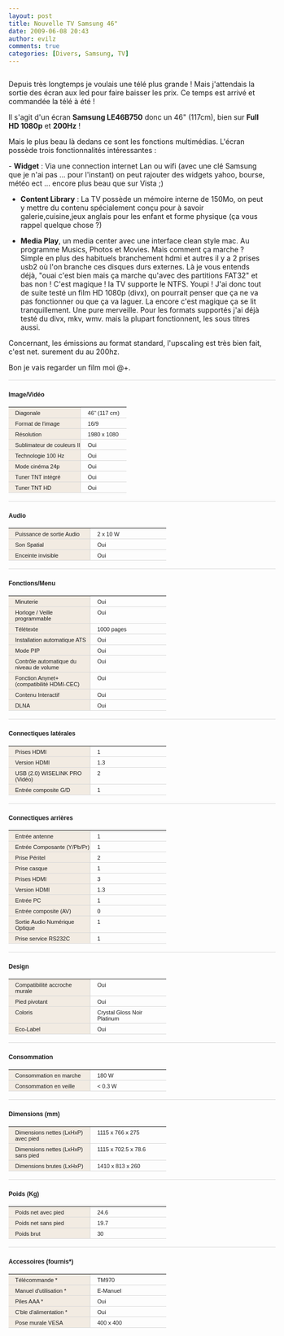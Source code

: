 ```yaml
---
layout: post
title: Nouvelle TV Samsung 46"
date: 2009-06-08 20:43
author: evilz
comments: true
categories: [Divers, Samsung, TV]
---
```

<a class="img-shadow" href="http://www.samsung.com/fr/consumer/detail/spec.do?group=televisions&amp;type=televisions&amp;subtype=lcdtv&amp;model_cd=LE46B750U1WXXC"><img src="http://www.samsung.com/fr/system/consumer/product/2009/04/10/le46b750u1wxxc/D2_medium.jpg" alt="" /></a>

Depuis très longtemps je voulais une télé plus grande ! Mais j'attendais la sortie des écran aux led pour faire baisser les prix. Ce temps est arrivé et commandée la télé à été !

Il s'agit d'un écran <strong>Samsung LE46B750</strong> donc un 46" (117cm), bien sur <strong>Full HD 1080p</strong> et <strong>200Hz</strong> !

Mais le plus beau là dedans ce sont les fonctions multimédias. L'écran possède trois fonctionnalités intéressantes :
<p style="clear:both"> - <strong>Widget</strong> : Via une connection internet Lan ou wifi (avec une clé Samsung que je n'ai pas ... pour l'instant) on peut rajouter des widgets yahoo, bourse, météo ect ... encore plus beau que sur Vista ;)</p>

- <strong>Content Library</strong> : La TV possède un mémoire interne de 150Mo, on peut y mettre du contenu spécialement conçu pour à savoir galerie,cuisine,jeux anglais pour les enfant et forme physique (ça vous rappel quelque chose ?)

- <strong>Media Play</strong>, un media center avec une interface clean style mac. Au programme Musics, Photos et Movies. Mais comment ça marche ? Simple en plus des habituels branchement hdmi et autres il y a 2 prises usb2 où l'on branche ces disques durs externes. Là je vous entends déjà, "ouai c'est bien mais ça marche qu'avec des partitions FAT32" et bas non ! C'est magique ! la TV supporte le NTFS. Youpi ! J'ai donc tout de suite testé un film HD 1080p (divx), on pourrait penser que ça ne va pas fonctionner ou que ça va laguer. La encore c'est magique ça se lit tranquillement. Une pure merveille. Pour les formats supportés j'ai déjà testé du divx, mkv, wmv.  mais la plupart fonctionnent, les sous titres aussi.

Concernant, les émissions au format standard, l'upscaling est très bien fait, c'est net. surement du au 200hz.

Bon je vais regarder un film moi @+.
<div><span class="Apple-style-span" style="widows: 2; text-transform: none; text-indent: 0px; border-collapse: separate; font: medium arial; white-space: normal; orphans: 2; letter-spacing: normal; color: #000000; word-spacing: 0px; -webkit-border-horizontal-spacing: 0px; -webkit-border-vertical-spacing: 0px; -webkit-text-decorations-in-effect: none; -webkit-text-size-adjust: auto; -webkit-text-stroke-width: 0px;"><span class="Apple-style-span" style="text-align: left; line-height: 16px; color: #333333; font-size: 11px;"> </span></span></div>

<table class="specification_table table_fix" style="width: 525px; border-collapse: collapse; font-family: arial; empty-cells: show; table-layout: fixed; clear: both; border-top: #d8d8d8 1px solid;" border="0"><caption class="caption_spec_k" style="text-align: left; padding-bottom: 8px; padding-left: 0px; padding-right: 0px; font-family: arial; font-size: 12px; font-weight: bold; padding-top: 21px;">Image/Vidéo</caption>
<tbody style="font-family: arial;">
<tr style="font-family: arial;">
<th style="border-bottom: #d8d8d8 1px solid; text-align: left; padding-bottom: 3px; background-color: #f2ebe2; padding-left: 13px; padding-right: 0px; font-family: arial; font-size: 11px; vertical-align: top; font-weight: normal; padding-top: 5px; -webkit-background-clip: initial; -webkit-background-origin: initial;" scope="row">Diagonale</th>
<td style="border-bottom: #d8d8d8 1px solid; text-align: left; border-left: #d8d8d8 1px solid; padding-bottom: 3px; padding-left: 14px; padding-right: 14px; font-family: arial; font-size: 11px; vertical-align: top; border-top: #d8d8d8 0px solid; border-right: #d8d8d8 0px solid; padding-top: 5px;" colspan="2">46'' (117 cm)</td>
</tr>
<tr style="font-family: arial;">
<th style="border-bottom: #d8d8d8 1px solid; text-align: left; padding-bottom: 3px; background-color: #f2ebe2; padding-left: 13px; padding-right: 0px; font-family: arial; font-size: 11px; vertical-align: top; font-weight: normal; padding-top: 5px; -webkit-background-clip: initial; -webkit-background-origin: initial;" scope="row">Format de l'image</th>
<td style="border-bottom: #d8d8d8 1px solid; text-align: left; border-left: #d8d8d8 1px solid; padding-bottom: 3px; padding-left: 14px; padding-right: 14px; font-family: arial; font-size: 11px; vertical-align: top; border-top: #d8d8d8 0px solid; border-right: #d8d8d8 0px solid; padding-top: 5px;" colspan="2">16/9</td>
</tr>
<tr style="font-family: arial;">
<th style="border-bottom: #d8d8d8 1px solid; text-align: left; padding-bottom: 3px; background-color: #f2ebe2; padding-left: 13px; padding-right: 0px; font-family: arial; font-size: 11px; vertical-align: top; font-weight: normal; padding-top: 5px; -webkit-background-clip: initial; -webkit-background-origin: initial;" scope="row">Résolution</th>
<td style="border-bottom: #d8d8d8 1px solid; text-align: left; border-left: #d8d8d8 1px solid; padding-bottom: 3px; padding-left: 14px; padding-right: 14px; font-family: arial; font-size: 11px; vertical-align: top; border-top: #d8d8d8 0px solid; border-right: #d8d8d8 0px solid; padding-top: 5px;" colspan="2">1980 x 1080</td>
</tr>
<tr style="font-family: arial;">
<th style="border-bottom: #d8d8d8 1px solid; text-align: left; padding-bottom: 3px; background-color: #f2ebe2; padding-left: 13px; padding-right: 0px; font-family: arial; font-size: 11px; vertical-align: top; font-weight: normal; padding-top: 5px; -webkit-background-clip: initial; -webkit-background-origin: initial;" scope="row">Sublimateur de couleurs II</th>
<td style="border-bottom: #d8d8d8 1px solid; text-align: left; border-left: #d8d8d8 1px solid; padding-bottom: 3px; padding-left: 14px; padding-right: 14px; font-family: arial; font-size: 11px; vertical-align: top; border-top: #d8d8d8 0px solid; border-right: #d8d8d8 0px solid; padding-top: 5px;" colspan="2">Oui</td>
</tr>
<tr style="font-family: arial;">
<th style="border-bottom: #d8d8d8 1px solid; text-align: left; padding-bottom: 3px; background-color: #f2ebe2; padding-left: 13px; padding-right: 0px; font-family: arial; font-size: 11px; vertical-align: top; font-weight: normal; padding-top: 5px; -webkit-background-clip: initial; -webkit-background-origin: initial;" scope="row">Technologie 100 Hz</th>
<td style="border-bottom: #d8d8d8 1px solid; text-align: left; border-left: #d8d8d8 1px solid; padding-bottom: 3px; padding-left: 14px; padding-right: 14px; font-family: arial; font-size: 11px; vertical-align: top; border-top: #d8d8d8 0px solid; border-right: #d8d8d8 0px solid; padding-top: 5px;" colspan="2">Oui</td>
</tr>
<tr style="font-family: arial;">
<th style="border-bottom: #d8d8d8 1px solid; text-align: left; padding-bottom: 3px; background-color: #f2ebe2; padding-left: 13px; padding-right: 0px; font-family: arial; font-size: 11px; vertical-align: top; font-weight: normal; padding-top: 5px; -webkit-background-clip: initial; -webkit-background-origin: initial;" scope="row">Mode cinéma 24p</th>
<td style="border-bottom: #d8d8d8 1px solid; text-align: left; border-left: #d8d8d8 1px solid; padding-bottom: 3px; padding-left: 14px; padding-right: 14px; font-family: arial; font-size: 11px; vertical-align: top; border-top: #d8d8d8 0px solid; border-right: #d8d8d8 0px solid; padding-top: 5px;" colspan="2">Oui</td>
</tr>
<tr style="font-family: arial;">
<th style="border-bottom: #d8d8d8 1px solid; text-align: left; padding-bottom: 3px; background-color: #f2ebe2; padding-left: 13px; padding-right: 0px; font-family: arial; font-size: 11px; vertical-align: top; font-weight: normal; padding-top: 5px; -webkit-background-clip: initial; -webkit-background-origin: initial;" scope="row">Tuner TNT intégré</th>
<td style="border-bottom: #d8d8d8 1px solid; text-align: left; border-left: #d8d8d8 1px solid; padding-bottom: 3px; padding-left: 14px; padding-right: 14px; font-family: arial; font-size: 11px; vertical-align: top; border-top: #d8d8d8 0px solid; border-right: #d8d8d8 0px solid; padding-top: 5px;" colspan="2">Oui</td>
</tr>
<tr style="font-family: arial;">
<th style="border-bottom: #d8d8d8 1px solid; text-align: left; padding-bottom: 3px; background-color: #f2ebe2; padding-left: 13px; padding-right: 0px; font-family: arial; font-size: 11px; vertical-align: top; font-weight: normal; padding-top: 5px; -webkit-background-clip: initial; -webkit-background-origin: initial;" scope="row">Tuner TNT HD</th>
<td style="border-bottom: #d8d8d8 1px solid; text-align: left; border-left: #d8d8d8 1px solid; padding-bottom: 3px; padding-left: 14px; padding-right: 14px; font-family: arial; font-size: 11px; vertical-align: top; border-top: #d8d8d8 0px solid; border-right: #d8d8d8 0px solid; padding-top: 5px;" colspan="2">Oui</td>
</tr>
</tbody></table>
<table class="specification_table table_fix" style="width: 525px; border-collapse: collapse; font-family: arial; empty-cells: show; table-layout: fixed; clear: both; border-top: #d8d8d8 1px solid;" border="0"><colgroup style="font-family: arial;" span="1"><col style="font-family: arial;" span="1" width="160"></col><col style="font-family: arial;" span="1" width="150"></col><col style="font-family: arial;" span="1"></col></colgroup><caption class="caption_spec_k" style="text-align: left; padding-bottom: 8px; padding-left: 0px; padding-right: 0px; font-family: arial; font-size: 12px; font-weight: bold; padding-top: 21px;">Audio</caption>
<tbody style="font-family: arial;">
<tr style="font-family: arial;">
<th style="border-bottom: #d8d8d8 1px solid; text-align: left; padding-bottom: 3px; background-color: #f2ebe2; padding-left: 13px; padding-right: 0px; font-family: arial; font-size: 11px; vertical-align: top; font-weight: normal; padding-top: 5px; -webkit-background-clip: initial; -webkit-background-origin: initial;" scope="row">Puissance de sortie Audio</th>
<td style="border-bottom: #d8d8d8 1px solid; text-align: left; border-left: #d8d8d8 1px solid; padding-bottom: 3px; padding-left: 14px; padding-right: 14px; font-family: arial; font-size: 11px; vertical-align: top; border-top: #d8d8d8 0px solid; border-right: #d8d8d8 0px solid; padding-top: 5px;" colspan="2">2 x 10 W</td>
</tr>
<tr style="font-family: arial;">
<th style="border-bottom: #d8d8d8 1px solid; text-align: left; padding-bottom: 3px; background-color: #f2ebe2; padding-left: 13px; padding-right: 0px; font-family: arial; font-size: 11px; vertical-align: top; font-weight: normal; padding-top: 5px; -webkit-background-clip: initial; -webkit-background-origin: initial;" scope="row">Son Spatial</th>
<td style="border-bottom: #d8d8d8 1px solid; text-align: left; border-left: #d8d8d8 1px solid; padding-bottom: 3px; padding-left: 14px; padding-right: 14px; font-family: arial; font-size: 11px; vertical-align: top; border-top: #d8d8d8 0px solid; border-right: #d8d8d8 0px solid; padding-top: 5px;" colspan="2">Oui</td>
</tr>
<tr style="font-family: arial;">
<th style="border-bottom: #d8d8d8 1px solid; text-align: left; padding-bottom: 3px; background-color: #f2ebe2; padding-left: 13px; padding-right: 0px; font-family: arial; font-size: 11px; vertical-align: top; font-weight: normal; padding-top: 5px; -webkit-background-clip: initial; -webkit-background-origin: initial;" scope="row">Enceinte invisible</th>
<td style="border-bottom: #d8d8d8 1px solid; text-align: left; border-left: #d8d8d8 1px solid; padding-bottom: 3px; padding-left: 14px; padding-right: 14px; font-family: arial; font-size: 11px; vertical-align: top; border-top: #d8d8d8 0px solid; border-right: #d8d8d8 0px solid; padding-top: 5px;" colspan="2">Oui</td>
</tr>
</tbody></table>
<table class="specification_table table_fix" style="width: 525px; border-collapse: collapse; font-family: arial; empty-cells: show; table-layout: fixed; clear: both; border-top: #d8d8d8 1px solid;" border="0"><colgroup style="font-family: arial;" span="1"><col style="font-family: arial;" span="1" width="160"></col><col style="font-family: arial;" span="1" width="150"></col><col style="font-family: arial;" span="1"></col></colgroup><caption class="caption_spec_k" style="text-align: left; padding-bottom: 8px; padding-left: 0px; padding-right: 0px; font-family: arial; font-size: 12px; font-weight: bold; padding-top: 21px;">Fonctions/Menu</caption>
<tbody style="font-family: arial;">
<tr style="font-family: arial;">
<th style="border-bottom: #d8d8d8 1px solid; text-align: left; padding-bottom: 3px; background-color: #f2ebe2; padding-left: 13px; padding-right: 0px; font-family: arial; font-size: 11px; vertical-align: top; font-weight: normal; padding-top: 5px; -webkit-background-clip: initial; -webkit-background-origin: initial;" scope="row">Minuterie</th>
<td style="border-bottom: #d8d8d8 1px solid; text-align: left; border-left: #d8d8d8 1px solid; padding-bottom: 3px; padding-left: 14px; padding-right: 14px; font-family: arial; font-size: 11px; vertical-align: top; border-top: #d8d8d8 0px solid; border-right: #d8d8d8 0px solid; padding-top: 5px;" colspan="2">Oui</td>
</tr>
<tr style="font-family: arial;">
<th style="border-bottom: #d8d8d8 1px solid; text-align: left; padding-bottom: 3px; background-color: #f2ebe2; padding-left: 13px; padding-right: 0px; font-family: arial; font-size: 11px; vertical-align: top; font-weight: normal; padding-top: 5px; -webkit-background-clip: initial; -webkit-background-origin: initial;" scope="row">Horloge / Veille programmable</th>
<td style="border-bottom: #d8d8d8 1px solid; text-align: left; border-left: #d8d8d8 1px solid; padding-bottom: 3px; padding-left: 14px; padding-right: 14px; font-family: arial; font-size: 11px; vertical-align: top; border-top: #d8d8d8 0px solid; border-right: #d8d8d8 0px solid; padding-top: 5px;" colspan="2">Oui</td>
</tr>
<tr style="font-family: arial;">
<th style="border-bottom: #d8d8d8 1px solid; text-align: left; padding-bottom: 3px; background-color: #f2ebe2; padding-left: 13px; padding-right: 0px; font-family: arial; font-size: 11px; vertical-align: top; font-weight: normal; padding-top: 5px; -webkit-background-clip: initial; -webkit-background-origin: initial;" scope="row">Télétexte</th>
<td style="border-bottom: #d8d8d8 1px solid; text-align: left; border-left: #d8d8d8 1px solid; padding-bottom: 3px; padding-left: 14px; padding-right: 14px; font-family: arial; font-size: 11px; vertical-align: top; border-top: #d8d8d8 0px solid; border-right: #d8d8d8 0px solid; padding-top: 5px;" colspan="2">1000 pages</td>
</tr>
<tr style="font-family: arial;">
<th style="border-bottom: #d8d8d8 1px solid; text-align: left; padding-bottom: 3px; background-color: #f2ebe2; padding-left: 13px; padding-right: 0px; font-family: arial; font-size: 11px; vertical-align: top; font-weight: normal; padding-top: 5px; -webkit-background-clip: initial; -webkit-background-origin: initial;" scope="row">Installation automatique ATS</th>
<td style="border-bottom: #d8d8d8 1px solid; text-align: left; border-left: #d8d8d8 1px solid; padding-bottom: 3px; padding-left: 14px; padding-right: 14px; font-family: arial; font-size: 11px; vertical-align: top; border-top: #d8d8d8 0px solid; border-right: #d8d8d8 0px solid; padding-top: 5px;" colspan="2">Oui</td>
</tr>
<tr style="font-family: arial;">
<th style="border-bottom: #d8d8d8 1px solid; text-align: left; padding-bottom: 3px; background-color: #f2ebe2; padding-left: 13px; padding-right: 0px; font-family: arial; font-size: 11px; vertical-align: top; font-weight: normal; padding-top: 5px; -webkit-background-clip: initial; -webkit-background-origin: initial;" scope="row">Mode PIP</th>
<td style="border-bottom: #d8d8d8 1px solid; text-align: left; border-left: #d8d8d8 1px solid; padding-bottom: 3px; padding-left: 14px; padding-right: 14px; font-family: arial; font-size: 11px; vertical-align: top; border-top: #d8d8d8 0px solid; border-right: #d8d8d8 0px solid; padding-top: 5px;" colspan="2">Oui</td>
</tr>
<tr style="font-family: arial;">
<th style="border-bottom: #d8d8d8 1px solid; text-align: left; padding-bottom: 3px; background-color: #f2ebe2; padding-left: 13px; padding-right: 0px; font-family: arial; font-size: 11px; vertical-align: top; font-weight: normal; padding-top: 5px; -webkit-background-clip: initial; -webkit-background-origin: initial;" scope="row">Contrôle automatique du niveau de volume</th>
<td style="border-bottom: #d8d8d8 1px solid; text-align: left; border-left: #d8d8d8 1px solid; padding-bottom: 3px; padding-left: 14px; padding-right: 14px; font-family: arial; font-size: 11px; vertical-align: top; border-top: #d8d8d8 0px solid; border-right: #d8d8d8 0px solid; padding-top: 5px;" colspan="2">Oui</td>
</tr>
<tr style="font-family: arial;">
<th style="border-bottom: #d8d8d8 1px solid; text-align: left; padding-bottom: 3px; background-color: #f2ebe2; padding-left: 13px; padding-right: 0px; font-family: arial; font-size: 11px; vertical-align: top; font-weight: normal; padding-top: 5px; -webkit-background-clip: initial; -webkit-background-origin: initial;" scope="row">Fonction Anynet+ (compatibilité HDMI-CEC)</th>
<td style="border-bottom: #d8d8d8 1px solid; text-align: left; border-left: #d8d8d8 1px solid; padding-bottom: 3px; padding-left: 14px; padding-right: 14px; font-family: arial; font-size: 11px; vertical-align: top; border-top: #d8d8d8 0px solid; border-right: #d8d8d8 0px solid; padding-top: 5px;" colspan="2">Oui</td>
</tr>
<tr style="font-family: arial;">
<th style="border-bottom: #d8d8d8 1px solid; text-align: left; padding-bottom: 3px; background-color: #f2ebe2; padding-left: 13px; padding-right: 0px; font-family: arial; font-size: 11px; vertical-align: top; font-weight: normal; padding-top: 5px; -webkit-background-clip: initial; -webkit-background-origin: initial;" scope="row">Contenu Interactif</th>
<td style="border-bottom: #d8d8d8 1px solid; text-align: left; border-left: #d8d8d8 1px solid; padding-bottom: 3px; padding-left: 14px; padding-right: 14px; font-family: arial; font-size: 11px; vertical-align: top; border-top: #d8d8d8 0px solid; border-right: #d8d8d8 0px solid; padding-top: 5px;" colspan="2">Oui</td>
</tr>
<tr style="font-family: arial;">
<th style="border-bottom: #d8d8d8 1px solid; text-align: left; padding-bottom: 3px; background-color: #f2ebe2; padding-left: 13px; padding-right: 0px; font-family: arial; font-size: 11px; vertical-align: top; font-weight: normal; padding-top: 5px; -webkit-background-clip: initial; -webkit-background-origin: initial;" scope="row">DLNA</th>
<td style="border-bottom: #d8d8d8 1px solid; text-align: left; border-left: #d8d8d8 1px solid; padding-bottom: 3px; padding-left: 14px; padding-right: 14px; font-family: arial; font-size: 11px; vertical-align: top; border-top: #d8d8d8 0px solid; border-right: #d8d8d8 0px solid; padding-top: 5px;" colspan="2">Oui</td>
</tr>
</tbody></table>
<table class="specification_table table_fix" style="width: 525px; border-collapse: collapse; font-family: arial; empty-cells: show; table-layout: fixed; clear: both; border-top: #d8d8d8 1px solid;" border="0"><colgroup style="font-family: arial;" span="1"><col style="font-family: arial;" span="1" width="160"></col><col style="font-family: arial;" span="1" width="150"></col><col style="font-family: arial;" span="1"></col></colgroup><caption class="caption_spec_k" style="text-align: left; padding-bottom: 8px; padding-left: 0px; padding-right: 0px; font-family: arial; font-size: 12px; font-weight: bold; padding-top: 21px;">Connectiques latérales</caption>
<tbody style="font-family: arial;">
<tr style="font-family: arial;">
<th style="border-bottom: #d8d8d8 1px solid; text-align: left; padding-bottom: 3px; background-color: #f2ebe2; padding-left: 13px; padding-right: 0px; font-family: arial; font-size: 11px; vertical-align: top; font-weight: normal; padding-top: 5px; -webkit-background-clip: initial; -webkit-background-origin: initial;" scope="row">Prises HDMI</th>
<td style="border-bottom: #d8d8d8 1px solid; text-align: left; border-left: #d8d8d8 1px solid; padding-bottom: 3px; padding-left: 14px; padding-right: 14px; font-family: arial; font-size: 11px; vertical-align: top; border-top: #d8d8d8 0px solid; border-right: #d8d8d8 0px solid; padding-top: 5px;" colspan="2">1</td>
</tr>
<tr style="font-family: arial;">
<th style="border-bottom: #d8d8d8 1px solid; text-align: left; padding-bottom: 3px; background-color: #f2ebe2; padding-left: 13px; padding-right: 0px; font-family: arial; font-size: 11px; vertical-align: top; font-weight: normal; padding-top: 5px; -webkit-background-clip: initial; -webkit-background-origin: initial;" scope="row">Version HDMI</th>
<td style="border-bottom: #d8d8d8 1px solid; text-align: left; border-left: #d8d8d8 1px solid; padding-bottom: 3px; padding-left: 14px; padding-right: 14px; font-family: arial; font-size: 11px; vertical-align: top; border-top: #d8d8d8 0px solid; border-right: #d8d8d8 0px solid; padding-top: 5px;" colspan="2">1.3</td>
</tr>
<tr style="font-family: arial;">
<th style="border-bottom: #d8d8d8 1px solid; text-align: left; padding-bottom: 3px; background-color: #f2ebe2; padding-left: 13px; padding-right: 0px; font-family: arial; font-size: 11px; vertical-align: top; font-weight: normal; padding-top: 5px; -webkit-background-clip: initial; -webkit-background-origin: initial;" scope="row">USB (2.0) WISELINK PRO (Vidéo)</th>
<td style="border-bottom: #d8d8d8 1px solid; text-align: left; border-left: #d8d8d8 1px solid; padding-bottom: 3px; padding-left: 14px; padding-right: 14px; font-family: arial; font-size: 11px; vertical-align: top; border-top: #d8d8d8 0px solid; border-right: #d8d8d8 0px solid; padding-top: 5px;" colspan="2">2</td>
</tr>
<tr style="font-family: arial;">
<th style="border-bottom: #d8d8d8 1px solid; text-align: left; padding-bottom: 3px; background-color: #f2ebe2; padding-left: 13px; padding-right: 0px; font-family: arial; font-size: 11px; vertical-align: top; font-weight: normal; padding-top: 5px; -webkit-background-clip: initial; -webkit-background-origin: initial;" scope="row">Entrée composite G/D</th>
<td style="border-bottom: #d8d8d8 1px solid; text-align: left; border-left: #d8d8d8 1px solid; padding-bottom: 3px; padding-left: 14px; padding-right: 14px; font-family: arial; font-size: 11px; vertical-align: top; border-top: #d8d8d8 0px solid; border-right: #d8d8d8 0px solid; padding-top: 5px;" colspan="2">1</td>
</tr>
</tbody></table>
<table class="specification_table table_fix" style="width: 525px; border-collapse: collapse; font-family: arial; empty-cells: show; table-layout: fixed; clear: both; border-top: #d8d8d8 1px solid;" border="0"><colgroup style="font-family: arial;" span="1"><col style="font-family: arial;" span="1" width="160"></col><col style="font-family: arial;" span="1" width="150"></col><col style="font-family: arial;" span="1"></col></colgroup><caption class="caption_spec_k" style="text-align: left; padding-bottom: 8px; padding-left: 0px; padding-right: 0px; font-family: arial; font-size: 12px; font-weight: bold; padding-top: 21px;">Connectiques arrières</caption>
<tbody style="font-family: arial;">
<tr style="font-family: arial;">
<th style="border-bottom: #d8d8d8 1px solid; text-align: left; padding-bottom: 3px; background-color: #f2ebe2; padding-left: 13px; padding-right: 0px; font-family: arial; font-size: 11px; vertical-align: top; font-weight: normal; padding-top: 5px; -webkit-background-clip: initial; -webkit-background-origin: initial;" scope="row">Entrée antenne</th>
<td style="border-bottom: #d8d8d8 1px solid; text-align: left; border-left: #d8d8d8 1px solid; padding-bottom: 3px; padding-left: 14px; padding-right: 14px; font-family: arial; font-size: 11px; vertical-align: top; border-top: #d8d8d8 0px solid; border-right: #d8d8d8 0px solid; padding-top: 5px;" colspan="2">1</td>
</tr>
<tr style="font-family: arial;">
<th style="border-bottom: #d8d8d8 1px solid; text-align: left; padding-bottom: 3px; background-color: #f2ebe2; padding-left: 13px; padding-right: 0px; font-family: arial; font-size: 11px; vertical-align: top; font-weight: normal; padding-top: 5px; -webkit-background-clip: initial; -webkit-background-origin: initial;" scope="row">Entrée Composante (Y/Pb/Pr)</th>
<td style="border-bottom: #d8d8d8 1px solid; text-align: left; border-left: #d8d8d8 1px solid; padding-bottom: 3px; padding-left: 14px; padding-right: 14px; font-family: arial; font-size: 11px; vertical-align: top; border-top: #d8d8d8 0px solid; border-right: #d8d8d8 0px solid; padding-top: 5px;" colspan="2">1</td>
</tr>
<tr style="font-family: arial;">
<th style="border-bottom: #d8d8d8 1px solid; text-align: left; padding-bottom: 3px; background-color: #f2ebe2; padding-left: 13px; padding-right: 0px; font-family: arial; font-size: 11px; vertical-align: top; font-weight: normal; padding-top: 5px; -webkit-background-clip: initial; -webkit-background-origin: initial;" scope="row">Prise Péritel</th>
<td style="border-bottom: #d8d8d8 1px solid; text-align: left; border-left: #d8d8d8 1px solid; padding-bottom: 3px; padding-left: 14px; padding-right: 14px; font-family: arial; font-size: 11px; vertical-align: top; border-top: #d8d8d8 0px solid; border-right: #d8d8d8 0px solid; padding-top: 5px;" colspan="2">2</td>
</tr>
<tr style="font-family: arial;">
<th style="border-bottom: #d8d8d8 1px solid; text-align: left; padding-bottom: 3px; background-color: #f2ebe2; padding-left: 13px; padding-right: 0px; font-family: arial; font-size: 11px; vertical-align: top; font-weight: normal; padding-top: 5px; -webkit-background-clip: initial; -webkit-background-origin: initial;" scope="row">Prise casque</th>
<td style="border-bottom: #d8d8d8 1px solid; text-align: left; border-left: #d8d8d8 1px solid; padding-bottom: 3px; padding-left: 14px; padding-right: 14px; font-family: arial; font-size: 11px; vertical-align: top; border-top: #d8d8d8 0px solid; border-right: #d8d8d8 0px solid; padding-top: 5px;" colspan="2">1</td>
</tr>
<tr style="font-family: arial;">
<th style="border-bottom: #d8d8d8 1px solid; text-align: left; padding-bottom: 3px; background-color: #f2ebe2; padding-left: 13px; padding-right: 0px; font-family: arial; font-size: 11px; vertical-align: top; font-weight: normal; padding-top: 5px; -webkit-background-clip: initial; -webkit-background-origin: initial;" scope="row">Prises HDMI</th>
<td style="border-bottom: #d8d8d8 1px solid; text-align: left; border-left: #d8d8d8 1px solid; padding-bottom: 3px; padding-left: 14px; padding-right: 14px; font-family: arial; font-size: 11px; vertical-align: top; border-top: #d8d8d8 0px solid; border-right: #d8d8d8 0px solid; padding-top: 5px;" colspan="2">3</td>
</tr>
<tr style="font-family: arial;">
<th style="border-bottom: #d8d8d8 1px solid; text-align: left; padding-bottom: 3px; background-color: #f2ebe2; padding-left: 13px; padding-right: 0px; font-family: arial; font-size: 11px; vertical-align: top; font-weight: normal; padding-top: 5px; -webkit-background-clip: initial; -webkit-background-origin: initial;" scope="row">Version HDMI</th>
<td style="border-bottom: #d8d8d8 1px solid; text-align: left; border-left: #d8d8d8 1px solid; padding-bottom: 3px; padding-left: 14px; padding-right: 14px; font-family: arial; font-size: 11px; vertical-align: top; border-top: #d8d8d8 0px solid; border-right: #d8d8d8 0px solid; padding-top: 5px;" colspan="2">1.3</td>
</tr>
<tr style="font-family: arial;">
<th style="border-bottom: #d8d8d8 1px solid; text-align: left; padding-bottom: 3px; background-color: #f2ebe2; padding-left: 13px; padding-right: 0px; font-family: arial; font-size: 11px; vertical-align: top; font-weight: normal; padding-top: 5px; -webkit-background-clip: initial; -webkit-background-origin: initial;" scope="row">Entrée PC</th>
<td style="border-bottom: #d8d8d8 1px solid; text-align: left; border-left: #d8d8d8 1px solid; padding-bottom: 3px; padding-left: 14px; padding-right: 14px; font-family: arial; font-size: 11px; vertical-align: top; border-top: #d8d8d8 0px solid; border-right: #d8d8d8 0px solid; padding-top: 5px;" colspan="2">1</td>
</tr>
<tr style="font-family: arial;">
<th style="border-bottom: #d8d8d8 1px solid; text-align: left; padding-bottom: 3px; background-color: #f2ebe2; padding-left: 13px; padding-right: 0px; font-family: arial; font-size: 11px; vertical-align: top; font-weight: normal; padding-top: 5px; -webkit-background-clip: initial; -webkit-background-origin: initial;" scope="row">Entrée composite (AV)</th>
<td style="border-bottom: #d8d8d8 1px solid; text-align: left; border-left: #d8d8d8 1px solid; padding-bottom: 3px; padding-left: 14px; padding-right: 14px; font-family: arial; font-size: 11px; vertical-align: top; border-top: #d8d8d8 0px solid; border-right: #d8d8d8 0px solid; padding-top: 5px;" colspan="2">0</td>
</tr>
<tr style="font-family: arial;">
<th style="border-bottom: #d8d8d8 1px solid; text-align: left; padding-bottom: 3px; background-color: #f2ebe2; padding-left: 13px; padding-right: 0px; font-family: arial; font-size: 11px; vertical-align: top; font-weight: normal; padding-top: 5px; -webkit-background-clip: initial; -webkit-background-origin: initial;" scope="row">Sortie Audio Numérique Optique</th>
<td style="border-bottom: #d8d8d8 1px solid; text-align: left; border-left: #d8d8d8 1px solid; padding-bottom: 3px; padding-left: 14px; padding-right: 14px; font-family: arial; font-size: 11px; vertical-align: top; border-top: #d8d8d8 0px solid; border-right: #d8d8d8 0px solid; padding-top: 5px;" colspan="2">1</td>
</tr>
<tr style="font-family: arial;">
<th style="border-bottom: #d8d8d8 1px solid; text-align: left; padding-bottom: 3px; background-color: #f2ebe2; padding-left: 13px; padding-right: 0px; font-family: arial; font-size: 11px; vertical-align: top; font-weight: normal; padding-top: 5px; -webkit-background-clip: initial; -webkit-background-origin: initial;" scope="row">Prise service RS232C</th>
<td style="border-bottom: #d8d8d8 1px solid; text-align: left; border-left: #d8d8d8 1px solid; padding-bottom: 3px; padding-left: 14px; padding-right: 14px; font-family: arial; font-size: 11px; vertical-align: top; border-top: #d8d8d8 0px solid; border-right: #d8d8d8 0px solid; padding-top: 5px;" colspan="2">1</td>
</tr>
</tbody></table>
<table class="specification_table table_fix" style="width: 525px; border-collapse: collapse; font-family: arial; empty-cells: show; table-layout: fixed; clear: both; border-top: #d8d8d8 1px solid;" border="0"><colgroup style="font-family: arial;" span="1"><col style="font-family: arial;" span="1" width="160"></col><col style="font-family: arial;" span="1" width="150"></col><col style="font-family: arial;" span="1"></col></colgroup><caption class="caption_spec_k" style="text-align: left; padding-bottom: 8px; padding-left: 0px; padding-right: 0px; font-family: arial; font-size: 12px; font-weight: bold; padding-top: 21px;">Design</caption>
<tbody style="font-family: arial;">
<tr style="font-family: arial;">
<th style="border-bottom: #d8d8d8 1px solid; text-align: left; padding-bottom: 3px; background-color: #f2ebe2; padding-left: 13px; padding-right: 0px; font-family: arial; font-size: 11px; vertical-align: top; font-weight: normal; padding-top: 5px; -webkit-background-clip: initial; -webkit-background-origin: initial;" scope="row">Compatibilité accroche murale</th>
<td style="border-bottom: #d8d8d8 1px solid; text-align: left; border-left: #d8d8d8 1px solid; padding-bottom: 3px; padding-left: 14px; padding-right: 14px; font-family: arial; font-size: 11px; vertical-align: top; border-top: #d8d8d8 0px solid; border-right: #d8d8d8 0px solid; padding-top: 5px;" colspan="2">Oui</td>
</tr>
<tr style="font-family: arial;">
<th style="border-bottom: #d8d8d8 1px solid; text-align: left; padding-bottom: 3px; background-color: #f2ebe2; padding-left: 13px; padding-right: 0px; font-family: arial; font-size: 11px; vertical-align: top; font-weight: normal; padding-top: 5px; -webkit-background-clip: initial; -webkit-background-origin: initial;" scope="row">Pied pivotant</th>
<td style="border-bottom: #d8d8d8 1px solid; text-align: left; border-left: #d8d8d8 1px solid; padding-bottom: 3px; padding-left: 14px; padding-right: 14px; font-family: arial; font-size: 11px; vertical-align: top; border-top: #d8d8d8 0px solid; border-right: #d8d8d8 0px solid; padding-top: 5px;" colspan="2">Oui</td>
</tr>
<tr style="font-family: arial;">
<th style="border-bottom: #d8d8d8 1px solid; text-align: left; padding-bottom: 3px; background-color: #f2ebe2; padding-left: 13px; padding-right: 0px; font-family: arial; font-size: 11px; vertical-align: top; font-weight: normal; padding-top: 5px; -webkit-background-clip: initial; -webkit-background-origin: initial;" scope="row">Coloris</th>
<td style="border-bottom: #d8d8d8 1px solid; text-align: left; border-left: #d8d8d8 1px solid; padding-bottom: 3px; padding-left: 14px; padding-right: 14px; font-family: arial; font-size: 11px; vertical-align: top; border-top: #d8d8d8 0px solid; border-right: #d8d8d8 0px solid; padding-top: 5px;" colspan="2">Crystal Gloss Noir Platinum</td>
</tr>
<tr style="font-family: arial;">
<th style="border-bottom: #d8d8d8 1px solid; text-align: left; padding-bottom: 3px; background-color: #f2ebe2; padding-left: 13px; padding-right: 0px; font-family: arial; font-size: 11px; vertical-align: top; font-weight: normal; padding-top: 5px; -webkit-background-clip: initial; -webkit-background-origin: initial;" scope="row">Eco-Label</th>
<td style="border-bottom: #d8d8d8 1px solid; text-align: left; border-left: #d8d8d8 1px solid; padding-bottom: 3px; padding-left: 14px; padding-right: 14px; font-family: arial; font-size: 11px; vertical-align: top; border-top: #d8d8d8 0px solid; border-right: #d8d8d8 0px solid; padding-top: 5px;" colspan="2">Oui</td>
</tr>
</tbody></table>
<table class="specification_table table_fix" style="width: 525px; border-collapse: collapse; font-family: arial; empty-cells: show; table-layout: fixed; clear: both; border-top: #d8d8d8 1px solid;" border="0"><colgroup style="font-family: arial;" span="1"><col style="font-family: arial;" span="1" width="160"></col><col style="font-family: arial;" span="1" width="150"></col><col style="font-family: arial;" span="1"></col></colgroup><caption class="caption_spec_k" style="text-align: left; padding-bottom: 8px; padding-left: 0px; padding-right: 0px; font-family: arial; font-size: 12px; font-weight: bold; padding-top: 21px;">Consommation</caption>
<tbody style="font-family: arial;">
<tr style="font-family: arial;">
<th style="border-bottom: #d8d8d8 1px solid; text-align: left; padding-bottom: 3px; background-color: #f2ebe2; padding-left: 13px; padding-right: 0px; font-family: arial; font-size: 11px; vertical-align: top; font-weight: normal; padding-top: 5px; -webkit-background-clip: initial; -webkit-background-origin: initial;" scope="row">Consommation en marche</th>
<td style="border-bottom: #d8d8d8 1px solid; text-align: left; border-left: #d8d8d8 1px solid; padding-bottom: 3px; padding-left: 14px; padding-right: 14px; font-family: arial; font-size: 11px; vertical-align: top; border-top: #d8d8d8 0px solid; border-right: #d8d8d8 0px solid; padding-top: 5px;" colspan="2">180 W</td>
</tr>
<tr style="font-family: arial;">
<th style="border-bottom: #d8d8d8 1px solid; text-align: left; padding-bottom: 3px; background-color: #f2ebe2; padding-left: 13px; padding-right: 0px; font-family: arial; font-size: 11px; vertical-align: top; font-weight: normal; padding-top: 5px; -webkit-background-clip: initial; -webkit-background-origin: initial;" scope="row">Consommation en veille</th>
<td style="border-bottom: #d8d8d8 1px solid; text-align: left; border-left: #d8d8d8 1px solid; padding-bottom: 3px; padding-left: 14px; padding-right: 14px; font-family: arial; font-size: 11px; vertical-align: top; border-top: #d8d8d8 0px solid; border-right: #d8d8d8 0px solid; padding-top: 5px;" colspan="2">&lt; 0.3 W</td>
</tr>
</tbody></table>
<table class="specification_table table_fix" style="width: 525px; border-collapse: collapse; font-family: arial; empty-cells: show; table-layout: fixed; clear: both; border-top: #d8d8d8 1px solid;" border="0"><colgroup style="font-family: arial;" span="1"><col style="font-family: arial;" span="1" width="160"></col><col style="font-family: arial;" span="1" width="150"></col><col style="font-family: arial;" span="1"></col></colgroup><caption class="caption_spec_k" style="text-align: left; padding-bottom: 8px; padding-left: 0px; padding-right: 0px; font-family: arial; font-size: 12px; font-weight: bold; padding-top: 21px;">Dimensions (mm)</caption>
<tbody style="font-family: arial;">
<tr style="font-family: arial;">
<th style="border-bottom: #d8d8d8 1px solid; text-align: left; padding-bottom: 3px; background-color: #f2ebe2; padding-left: 13px; padding-right: 0px; font-family: arial; font-size: 11px; vertical-align: top; font-weight: normal; padding-top: 5px; -webkit-background-clip: initial; -webkit-background-origin: initial;" scope="row">Dimensions nettes (LxHxP) avec pied</th>
<td style="border-bottom: #d8d8d8 1px solid; text-align: left; border-left: #d8d8d8 1px solid; padding-bottom: 3px; padding-left: 14px; padding-right: 14px; font-family: arial; font-size: 11px; vertical-align: top; border-top: #d8d8d8 0px solid; border-right: #d8d8d8 0px solid; padding-top: 5px;" colspan="2">1115 x 766 x 275</td>
</tr>
<tr style="font-family: arial;">
<th style="border-bottom: #d8d8d8 1px solid; text-align: left; padding-bottom: 3px; background-color: #f2ebe2; padding-left: 13px; padding-right: 0px; font-family: arial; font-size: 11px; vertical-align: top; font-weight: normal; padding-top: 5px; -webkit-background-clip: initial; -webkit-background-origin: initial;" scope="row">Dimensions nettes (LxHxP) sans pied</th>
<td style="border-bottom: #d8d8d8 1px solid; text-align: left; border-left: #d8d8d8 1px solid; padding-bottom: 3px; padding-left: 14px; padding-right: 14px; font-family: arial; font-size: 11px; vertical-align: top; border-top: #d8d8d8 0px solid; border-right: #d8d8d8 0px solid; padding-top: 5px;" colspan="2">1115 x 702.5 x 78.6</td>
</tr>
<tr style="font-family: arial;">
<th style="border-bottom: #d8d8d8 1px solid; text-align: left; padding-bottom: 3px; background-color: #f2ebe2; padding-left: 13px; padding-right: 0px; font-family: arial; font-size: 11px; vertical-align: top; font-weight: normal; padding-top: 5px; -webkit-background-clip: initial; -webkit-background-origin: initial;" scope="row">Dimensions brutes (LxHxP)</th>
<td style="border-bottom: #d8d8d8 1px solid; text-align: left; border-left: #d8d8d8 1px solid; padding-bottom: 3px; padding-left: 14px; padding-right: 14px; font-family: arial; font-size: 11px; vertical-align: top; border-top: #d8d8d8 0px solid; border-right: #d8d8d8 0px solid; padding-top: 5px;" colspan="2">1410 x 813 x 260</td>
</tr>
</tbody></table>
<table class="specification_table table_fix" style="width: 525px; border-collapse: collapse; font-family: arial; empty-cells: show; table-layout: fixed; clear: both; border-top: #d8d8d8 1px solid;" border="0"><colgroup style="font-family: arial;" span="1"><col style="font-family: arial;" span="1" width="160"></col><col style="font-family: arial;" span="1" width="150"></col><col style="font-family: arial;" span="1"></col></colgroup><caption class="caption_spec_k" style="text-align: left; padding-bottom: 8px; padding-left: 0px; padding-right: 0px; font-family: arial; font-size: 12px; font-weight: bold; padding-top: 21px;">Poids (Kg)</caption>
<tbody style="font-family: arial;">
<tr style="font-family: arial;">
<th style="border-bottom: #d8d8d8 1px solid; text-align: left; padding-bottom: 3px; background-color: #f2ebe2; padding-left: 13px; padding-right: 0px; font-family: arial; font-size: 11px; vertical-align: top; font-weight: normal; padding-top: 5px; -webkit-background-clip: initial; -webkit-background-origin: initial;" scope="row">Poids net avec pied</th>
<td style="border-bottom: #d8d8d8 1px solid; text-align: left; border-left: #d8d8d8 1px solid; padding-bottom: 3px; padding-left: 14px; padding-right: 14px; font-family: arial; font-size: 11px; vertical-align: top; border-top: #d8d8d8 0px solid; border-right: #d8d8d8 0px solid; padding-top: 5px;" colspan="2">24.6</td>
</tr>
<tr style="font-family: arial;">
<th style="border-bottom: #d8d8d8 1px solid; text-align: left; padding-bottom: 3px; background-color: #f2ebe2; padding-left: 13px; padding-right: 0px; font-family: arial; font-size: 11px; vertical-align: top; font-weight: normal; padding-top: 5px; -webkit-background-clip: initial; -webkit-background-origin: initial;" scope="row">Poids net sans pied</th>
<td style="border-bottom: #d8d8d8 1px solid; text-align: left; border-left: #d8d8d8 1px solid; padding-bottom: 3px; padding-left: 14px; padding-right: 14px; font-family: arial; font-size: 11px; vertical-align: top; border-top: #d8d8d8 0px solid; border-right: #d8d8d8 0px solid; padding-top: 5px;" colspan="2">19.7</td>
</tr>
<tr style="font-family: arial;">
<th style="border-bottom: #d8d8d8 1px solid; text-align: left; padding-bottom: 3px; background-color: #f2ebe2; padding-left: 13px; padding-right: 0px; font-family: arial; font-size: 11px; vertical-align: top; font-weight: normal; padding-top: 5px; -webkit-background-clip: initial; -webkit-background-origin: initial;" scope="row">Poids brut</th>
<td style="border-bottom: #d8d8d8 1px solid; text-align: left; border-left: #d8d8d8 1px solid; padding-bottom: 3px; padding-left: 14px; padding-right: 14px; font-family: arial; font-size: 11px; vertical-align: top; border-top: #d8d8d8 0px solid; border-right: #d8d8d8 0px solid; padding-top: 5px;" colspan="2">30</td>
</tr>
</tbody></table>
<table class="specification_table table_fix" style="width: 525px; border-collapse: collapse; font-family: arial; empty-cells: show; table-layout: fixed; clear: both; border-top: #d8d8d8 1px solid;" border="0"><colgroup style="font-family: arial;" span="1"><col style="font-family: arial;" span="1" width="160"></col><col style="font-family: arial;" span="1" width="150"></col><col style="font-family: arial;" span="1"></col></colgroup><caption class="caption_spec_k" style="text-align: left; padding-bottom: 8px; padding-left: 0px; padding-right: 0px; font-family: arial; font-size: 12px; font-weight: bold; padding-top: 21px;">Accessoires (fournis*)</caption>
<tbody style="font-family: arial;">
<tr style="font-family: arial;">
<th style="border-bottom: #d8d8d8 1px solid; text-align: left; padding-bottom: 3px; background-color: #f2ebe2; padding-left: 13px; padding-right: 0px; font-family: arial; font-size: 11px; vertical-align: top; font-weight: normal; padding-top: 5px; -webkit-background-clip: initial; -webkit-background-origin: initial;" scope="row">Télécommande *</th>
<td style="border-bottom: #d8d8d8 1px solid; text-align: left; border-left: #d8d8d8 1px solid; padding-bottom: 3px; padding-left: 14px; padding-right: 14px; font-family: arial; font-size: 11px; vertical-align: top; border-top: #d8d8d8 0px solid; border-right: #d8d8d8 0px solid; padding-top: 5px;" colspan="2">TM970</td>
</tr>
<tr style="font-family: arial;">
<th style="border-bottom: #d8d8d8 1px solid; text-align: left; padding-bottom: 3px; background-color: #f2ebe2; padding-left: 13px; padding-right: 0px; font-family: arial; font-size: 11px; vertical-align: top; font-weight: normal; padding-top: 5px; -webkit-background-clip: initial; -webkit-background-origin: initial;" scope="row">Manuel d'utilisation *</th>
<td style="border-bottom: #d8d8d8 1px solid; text-align: left; border-left: #d8d8d8 1px solid; padding-bottom: 3px; padding-left: 14px; padding-right: 14px; font-family: arial; font-size: 11px; vertical-align: top; border-top: #d8d8d8 0px solid; border-right: #d8d8d8 0px solid; padding-top: 5px;" colspan="2">E-Manuel</td>
</tr>
<tr style="font-family: arial;">
<th style="border-bottom: #d8d8d8 1px solid; text-align: left; padding-bottom: 3px; background-color: #f2ebe2; padding-left: 13px; padding-right: 0px; font-family: arial; font-size: 11px; vertical-align: top; font-weight: normal; padding-top: 5px; -webkit-background-clip: initial; -webkit-background-origin: initial;" scope="row">Piles AAA *</th>
<td style="border-bottom: #d8d8d8 1px solid; text-align: left; border-left: #d8d8d8 1px solid; padding-bottom: 3px; padding-left: 14px; padding-right: 14px; font-family: arial; font-size: 11px; vertical-align: top; border-top: #d8d8d8 0px solid; border-right: #d8d8d8 0px solid; padding-top: 5px;" colspan="2">Oui</td>
</tr>
<tr style="font-family: arial;">
<th style="border-bottom: #d8d8d8 1px solid; text-align: left; padding-bottom: 3px; background-color: #f2ebe2; padding-left: 13px; padding-right: 0px; font-family: arial; font-size: 11px; vertical-align: top; font-weight: normal; padding-top: 5px; -webkit-background-clip: initial; -webkit-background-origin: initial;" scope="row">C'ble d'alimentation *</th>
<td style="border-bottom: #d8d8d8 1px solid; text-align: left; border-left: #d8d8d8 1px solid; padding-bottom: 3px; padding-left: 14px; padding-right: 14px; font-family: arial; font-size: 11px; vertical-align: top; border-top: #d8d8d8 0px solid; border-right: #d8d8d8 0px solid; padding-top: 5px;" colspan="2">Oui</td>
</tr>
<tr style="font-family: arial;">
<th style="border-bottom: #d8d8d8 1px solid; text-align: left; padding-bottom: 3px; background-color: #f2ebe2; padding-left: 13px; padding-right: 0px; font-family: arial; font-size: 11px; vertical-align: top; font-weight: normal; padding-top: 5px; -webkit-background-clip: initial; -webkit-background-origin: initial;" scope="row">Pose murale VESA</th>
<td style="border-bottom: #d8d8d8 1px solid; text-align: left; border-left: #d8d8d8 1px solid; padding-bottom: 3px; padding-left: 14px; padding-right: 14px; font-family: arial; font-size: 11px; vertical-align: top; border-top: #d8d8d8 0px solid; border-right: #d8d8d8 0px solid; padding-top: 5px;" colspan="2">400 x 400</td>
</tr>
</tbody></table>
